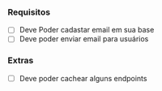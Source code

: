 ### Requisitos

- [ ] Deve Poder cadastar email em sua base
- [ ] Deve poder enviar email para usuários

### Extras

- [ ] Deve poder cachear alguns endpoints
